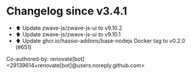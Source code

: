 # Changelog since v3.4.1
- ⬆️ Update zwave-js/zwave-js-ui to v9.10.2 
- ⬆️ Update zwave-js/zwave-js-ui to v9.10.1 
- ⬆️ Update ghcr.io/hassio-addons/base-nodejs Docker tag to v0.2.0 (#651)

Co-authored-by: renovate[bot] <29139614+renovate[bot]@users.noreply.github.com> 
